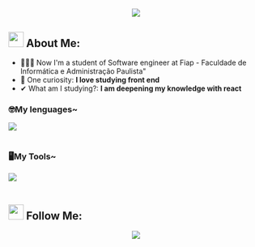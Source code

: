 <h1 align="center">
   <img src="https://readme-typing-svg.herokuapp.com/?font=Righteous&size=35&center=true&vCenter=true&width=450&height=65&duration=3000&color=DC143C&lines=Welcome+There!+👋;+I'm+Léo+Kina!" />
</h1>

## <img src="https://media.tenor.com/itjFesV8_RUAAAAi/soulja-boy-pepe.gif" width="30"> **About Me:** 
- 👨🏻‍💻 Now I'm a student of Software engineer at Fiap -  Faculdade de Informática e Administração Paulista"
- 🎨 One curiosity: **I love studying front end**
- ✔ What am I studying?: **I am deepening my knowledge with react**
 <h3 aling="left">🤓My lenguages~</h3>
<div align="left">
 <img src="https://skillicons.dev/icons?i=python,html,css,js,react,tailwind" /> <br><br>
  <img width="8" />
</div>

<h3 aling="left">🖥️My Tools~</h3>
<div aling="left">
  <img src="https://skillicons.dev/icons?i=vscode,pycharm" /> <br><br>
  <img width="8" />   
</div>

## <img src="https://media.tenor.com/kaYTu--3q_EAAAAi/pepe-calling.gif" width="30"> **Follow Me:** 
<div align="center">
<a href="https://www.instagram.com/leo.kina_//" target="_blank">
    <img src="https://img.shields.io/badge/Instagram-E4405F?style=for-the-badge&logo=instagram&logoColor=white" />
